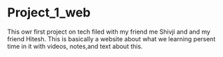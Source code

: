 # Project_1_web
This owr first project on tech filed with my friend me Shivji and and my friend Hitesh. This is basically a website about what we learning persent time in it with videos, notes,and text about this.
